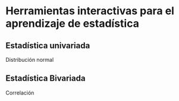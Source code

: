 # Herramientas interactivas para el aprendizaje de estadística

## Estadística univariada
Distribución normal

## Estadística Bivariada
Correlación
